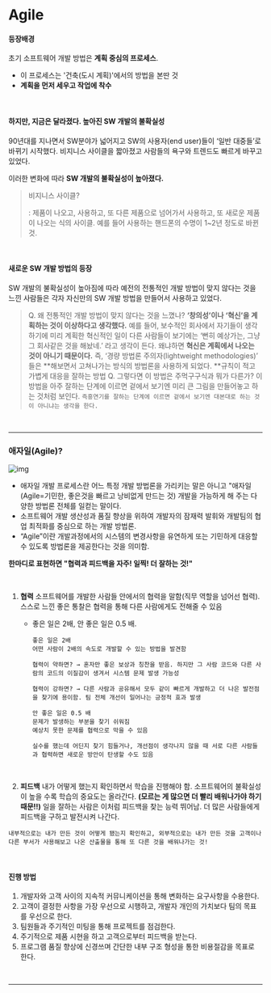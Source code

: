 # Agile

#### 등장배경

초기 소프트웨어 개발 방법은 **계획 중심의 프로세스**.

- 이 프로세스는 '건축(도시 계획)'에서의 방법을 본딴 것
- **계획을 먼저 세우고 작업에 착수**

<br>

#### 하지만, 지금은 달라졌다. 높아진 SW 개발의 불확실성
90년대를 지나면서 SW분야가 넓어지고 SW의 사용자(end user)들이 ‘일반 대중들’로 바뀌기 시작했다.
비지니스 사이클을 짧아졌고 사람들의 욕구와 트렌드도 빠르게 바꾸고 있었다.

이러한 변화에 따라 **SW 개발의 불확실성이 높아졌다.**

> 비지니스 사이클?
>
> : 제품이 나오고, 사용하고, 또 다른 제품으로 넘어가서 사용하고, 또 새로운 제품이 나오는 식의 사이클. 예를 들어 사용하는 핸드폰의 수명이 1~2년 정도로 바뀐 것.

<br>

#### 새로운 SW 개발 방법의 등장

 SW 개발의 불확실성이 높아짐에 따라 예전의 전통적인 개발 방법이 맞지 않다는 것을 느낀 사람들은 각자 자신만의 SW 개발 방법을 만들어서 사용하고 있었다.

> Q. 왜 전통적인 개발 방법이 맞지 않다는 것을 느꼈나?
>  **‘창의성’이나 ‘혁신’을 계획하는 것이 이상하다고 생각했다.**
> 예를 들어, 보수적인 회사에서 자기들이 생각하기에 미리 계획한 혁신적인 일이 다른 사람들이 보기에는 ‘뻔히 예상가는, 그냥 그 회사같은 것을 해놨네.’ 라고 생각이 든다. 왜냐하면 **혁신은 계획에서 나오는 것이 아니기 때문이다.**
> 즉, ‘경량 방법론 주의자(lightweight methodologies)’ 들은 **해보면서 고쳐나가는 방식의 방법론을 사용하게 되었다. **규칙이 적고 가볍게 대응을 잘하는 방법
> Q. 그렇다면 이 방법은 주먹구구식과 뭐가 다른가?
>  이 방법을 아주 잘하는 단계에 이르면 겉에서 보기엔 미리 큰 그림을 만들어놓고 하는 것처럼 보인다.
>  ```즉흥연기를 잘하는 단계에 이르면 겉에서 보기엔 대본대로 하는 것이 아니냐는 생각을 한다.```

<br>

---

### 애자일(Agile)?

![img](https://gmlwjd9405.github.io/images/what-is-agile/scrum-diagram.png)

- 애자일 개발 프로세스란 어느 특정 개발 방법론을 가리키는 말은 아니고 "애자일(Agile=기민한, 좋은것을 빠르고 낭비없게 만드는 것) 개발을 가능하게 해 주는 다양한 방법론 전체를 일컫는 말이다.
- 소프트웨어 개발 생산성과 품질 향상을 위하여 개발자의 잠재력 발휘와 개발팀의 협업 최적화를 중심으로 하는 개발 방법론.
- “Agile”이란 개발과정에서의 시스템의 변경사항을 유연하게 또는 기민하게 대응할 수 있도록 방법론을 제공한다는 것을 의미함.

**한마디로 표현하면 "협력과 피드백을 자주! 일찍! 더 잘하는 것!"**

<br>

1. **협력**
   소프트웨어를 개발한 사람들 안에서의 협력을 말함(직무 역할을 넘어선 협력). 스스로 느낀 좋은 통찰은 협력을 통해 다른 사람에게도 전해줄 수 있음

   - 좋은 일은 2배, 안 좋은 일은 0.5 배.

     ```
     좋은 일은 2배
     어떤 사람이 2배의 속도로 개발할 수 있는 방법을 발견함
     
     협력이 약하면? → 혼자만 좋은 보상과 칭찬을 받음. 하지만 그 사람 코드와 다른 사람의 코드의 이질감이 생겨서 시스템 문제 발생 가능성
     
     협력이 강하면? → 다른 사람과 공유해서 모두 같이 빠르게 개발하고 더 나은 발전점을 찾기에 용이함. 팀 전체 개선이 일어나는 긍정적 효과 발생
     ```

     ```
     안 좋은 일은 0.5 배
     문제가 발생하는 부분을 찾기 쉬워짐
     예상치 못한 문제를 협력으로 막을 수 있음
     
     실수를 했는데 어딘지 찾기 힘들거나, 개선점이 생각나지 않을 때 서로 다른 사람들과 협력하면 새로운 방안이 탄생할 수도 있음
     ```

     <br>

2. **피드백**
   내가 어떻게 했는지 확인하면서 학습을 진행해야 함.
   소프트웨어의 불확실성이 높을 수록 학습의 중요도는 올라간다. **(모르는 게 많으면 더 빨리 배워나가야 하기 때문!!)**
   일을 잘하는 사람은 이처럼 피드백을 찾는 능력 뛰어남. 더 많은 사람들에게 피드백을 구하고 발전시켜 나간다.

```
내부적으로는 내가 만든 것이 어떻게 됐는지 확인하고, 외부적으로는 내가 만든 것을 고객이나 다른 부서가 사용해보고 나온 산출물을 통해 또 다른 것을 배워나가는 것!
```

<br>

#### 진행 방법

1. 개발자와 고객 사이의 지속적 커뮤니케이션을 통해 변화하는 요구사항을 수용한다.
2. 고객이 결정한 사항을 가장 우선으로 시행하고, 개발자 개인의 가치보다 팀의 목표를 우선으로 한다.
3. 팀원들과 주기적인 미팅을 통해 프로젝트를 점검한다.
4. 주기적으로 제품 시현을 하고 고객으로부터 피드백을 받는다.
5. 프로그램 품질 향상에 신경쓰며 간단한 내부 구조 형성을 통한 비용절감을 목표로 한다.

<br>

---



